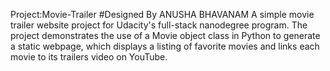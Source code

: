 Project:Movie-Trailer
#Designed By ANUSHA BHAVANAM A simple movie trailer website project for Udacity's full-stack nanodegree program. 
The project demonstrates the use of a Movie object class in Python to generate a static webpage, which displays a listing of favorite movies and links each movie to its trailers video on YouTube. 
